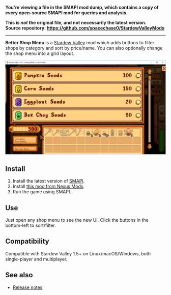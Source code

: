 **You're viewing a file in the SMAPI mod dump, which contains a copy of every open-source SMAPI mod
for queries and analysis.**

**This is _not_ the original file, and not necessarily the latest version.**  
**Source repository: https://github.com/spacechase0/StardewValleyMods**

----

**Better Shop Menu** is a [Stardew Valley](http://stardewvalley.net/) mod which adds buttons to
filter shops by category and sort by price/name. You can also optionally change the shop menu into
a grid layout.

![](screenshot.png)

## Install
1. Install the latest version of [SMAPI](https://smapi.io).
2. Install [this mod from Nexus Mods](http://www.nexusmods.com/stardewvalley/mods/2012).
3. Run the game using SMAPI.

## Use
Just open any shop menu to see the new UI. Click the buttons in the bottom-left to sort/filter.

## Compatibility
Compatible with Stardew Valley 1.5+ on Linux/macOS/Windows, both single-player and multiplayer.

## See also
* [Release notes](release-notes.md)
